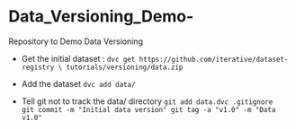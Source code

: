 # Data_Versioning_Demo-
Repository to Demo Data Versioning 

- Get the initial dataset : 
`dvc get https://github.com/iterative/dataset-registry \
                                    tutorials/versioning/data.zip`
                                    
- Add the dataset 
`dvc add data/`

- Tell git not to track the data/ directory
`git add data.dvc .gitignore 
git commit -m "Initial data version"
git tag -a "v1.0" -m "Data v1.0"`

